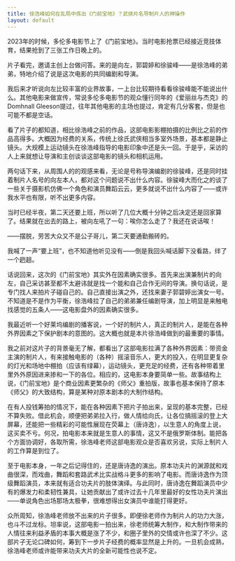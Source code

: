 ```yaml
---
title: 徐浩峰如何在乱局中炼出《门前宝地》？武侠片名导制片人的神操作
layout: default
---
```


2023年的时候，多伦多电影节上了《门前宝地》。当时电影抢票已经接近竞技体育，结果抢到了三张工作日晚上的。

片子看完，邀请主创上台做问答。来的是向左，郭碧婷和徐骏峰——是徐浩峰的弟弟，特地介绍了说是这次电影的共同编剧和导演。

我后来才听说向左比较丰富的业界故事，一上台比较期待看看徐骏峰能不能说出什么。其他电影来做宣传，常说多伦多电影节的观众懂行同年的《爱丽丝与杰克》的Domhnall Gleeson提过，往年其他电影的主场也提过，肯定有几分客套，但是也可能不都是空话。

看了片子的都知道，相比徐浩峰之前的作品，这部电影影棚拍摄的比例比之前的作品高得多。大概因为经费的关系，传统上徐氏武侠相当多室外场景，基本都是静止镜头。大规模上运动镜头在徐浩峰指导的电影印象中还是头一回。于是乎，采访的人上来就想让导演和主创谈谈这部电影的镜头和相机运用。

两句话下来，从周围人的的观感来看，无论是号称导演编剧的徐骏峰，还是同时挂着制片人名号的向左本人，都对这个问题说不出什么内容。徐骏峰大而化之的谈了一些关于摄影机仿佛一个角色和演员舞蹈云云，更多就说不出什么内容了——或许我水平也有限，听不出更多内容。

当时已经半夜，第二天还要上班，所以听了几位大概十分钟之后决定还是回家算了。结果就在出去的路上，被向左吼了一句：唉你怎么走了？我还在说话唉！

——摆脱，劳苦大众又不是公子哥儿，第二天要通勤搬砖的。

我喊了一声“要上班”，也不知道他听见没有——倒是我回头喊话脚下没看路，绊了一个趔趄。

话说回来，这次的《门前宝地》其实外在因素确实很多。首先来出演兼制片的向左，自己采访甚至都不太避讳就是找一个能和自己合作无间的导演。换句话说，是专门找人来拍片子碰自己的。自己直接出演之外，还找来妻子郭碧婷出演女一号。不知道是不是作为平衡，徐浩峰拉了自己的弟弟兼任编剧导演，加上明显是来触电找感觉的五条人——这电影盘外的因素确实很多。

我最近听一个好莱坞编剧的播客说，一个好的制片人，真正的制片人，是能在各种外界因素之下保护剧本的意图的。这大概也就是本片徐浩峰做到的最重要的事情。

我之前对这片子的背景毫无了解，都看出了这部电影拉满了各种外界因素：带资金主演的制片人，有来接触电影的（各种）摇滚音乐人，更大的投入，在明显更复杂的灯光和场地中棚拍（应该有绿幕），运动镜头，更充足的经费，还有各种带着里里外外原因进来掺和一下的各位。相应的，这电影本身要简单一些。故事结构上说，《门前宝地》是个商业因素更繁杂的《师父》重拍版，故事也基本保持了原本《师父》的大致结构，算是某种对原本剧本的大制作结构。

在有人投钱筹拍的情况下，能在各种因素下把片子拍出来，呈现的基本完整，已经不算失败。借此机会，顺便把弟弟拉入行，做人情给向氏，让各位搞摇滚的登上大屏幕，还能把一些精彩的可能性展现在荧幕上（唐诗逸），以生意人的角度上说，这买卖不亏。何况，拍电影本来就是生意人的事情，这又不是俄罗斯体制。能把各个方面协调好，各取所需，徐浩峰老师这部电影观众是否喜欢另说，实际上制片人的工作算是到位了。

至于电影本身，一年之后记得住的，还是唐诗逸的演出。原本功夫片的渊源就和戏曲很深，而戏曲，舞蹈和套路武术比实战格斗更多的影响了电影。而唐诗逸作为顶级舞蹈演员，本来就有适合功夫片的肢体演绎。与此同时，唐诗逸在舞蹈演员中少有的爆发力和柔韧性兼具，让她贡献出了或许过去十几年里最好的女性功夫片演出——单说角色出场那场太极拳，很难想得出女演员中谁能打得更好。

众所周知，徐浩峰老师放不出来的片子很多。即便徐老师作为制片人的功力大涨，也斗不过龙标。坦率说，这部电影一拍出来，徐老师统筹大制作，和大制作带来的人情往来利益矛盾的本事大概是涨了不少，和圈子里外的交情或许也深了不少。这部片子无论口碑如何，筹到下一步片子经费的概率显然是上升的。一旦机会成熟，徐浩峰老师或许能带来功夫大片的全新可能性也说不定。